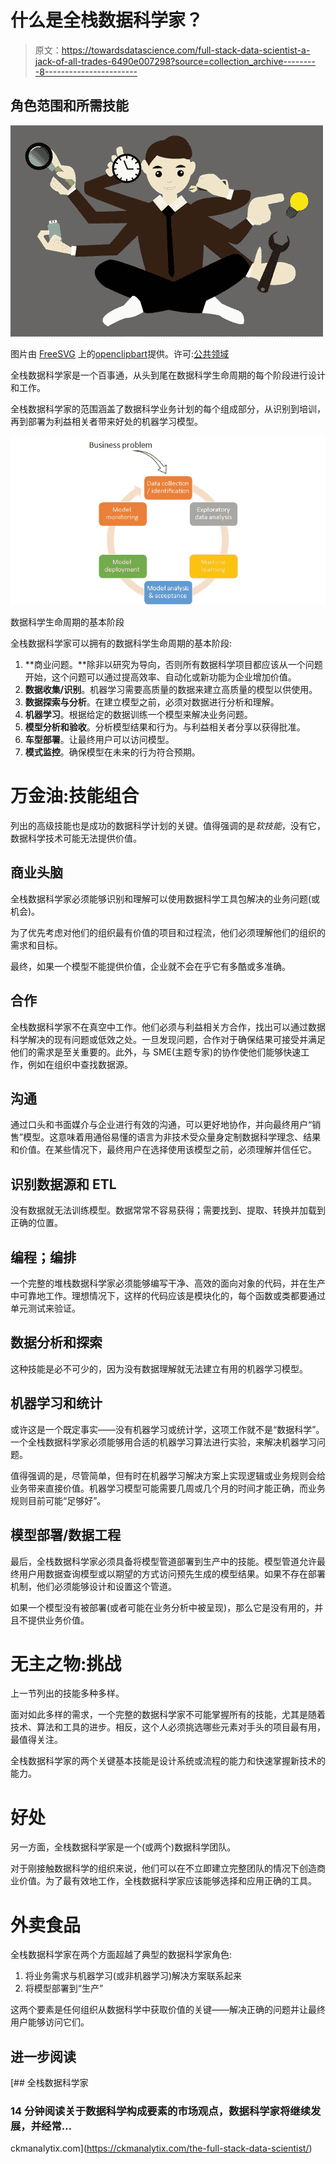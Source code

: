 # 什么是全栈数据科学家？

> 原文：<https://towardsdatascience.com/full-stack-data-scientist-a-jack-of-all-trades-6490e007298?source=collection_archive---------8----------------------->

## 角色范围和所需技能

![](img/4c85930cf3f4377317174fd02205f5ad.png)

图片由 [FreeSVG](https://freesvg.org/multitasking-guy) 上的[openclipbart](https://freesvg.org/by/OpenClipart)提供。许可:[公共领域](https://creativecommons.org/publicdomain/zero/1.0/)

全栈数据科学家是一个百事通，从头到尾在数据科学生命周期的每个阶段进行设计和工作。

全栈数据科学家的范围涵盖了数据科学业务计划的每个组成部分，从识别到培训，再到部署为利益相关者带来好处的机器学习模型。

![](img/ec0dbedc1f5fe75501aa6e142f876632.png)

数据科学生命周期的基本阶段

全栈数据科学家可以拥有的数据科学生命周期的基本阶段:

1.  **商业问题。**除非以研究为导向，否则所有数据科学项目都应该从一个问题开始，这个问题可以通过提高效率、自动化或新功能为企业增加价值。
2.  **数据收集/识别**。机器学习需要高质量的数据来建立高质量的模型以供使用。
3.  **数据探索与分析**。在建立模型之前，必须对数据进行分析和理解。
4.  **机器学习**。根据给定的数据训练一个模型来解决业务问题。
5.  **模型分析和验收**。分析模型结果和行为。与利益相关者分享以获得批准。
6.  **车型部署**。让最终用户可以访问模型。
7.  **模式监控**。确保模型在未来的行为符合预期。

# 万金油:技能组合

列出的高级技能也是成功的数据科学计划的关键。值得强调的是*软技能*，没有它，数据科学技术可能无法提供价值。

## 商业头脑

全栈数据科学家必须能够识别和理解可以使用数据科学工具包解决的业务问题(或机会)。

为了优先考虑对他们的组织最有价值的项目和过程流，他们必须理解他们的组织的需求和目标。

最终，如果一个模型不能提供价值，企业就不会在乎它有多酷或多准确。

## 合作

全栈数据科学家不在真空中工作。他们必须与利益相关方合作，找出可以通过数据科学解决的现有问题或低效之处。一旦发现问题，合作对于确保结果可接受并满足他们的需求是至关重要的。此外，与 SME(主题专家)的协作使他们能够快速工作，例如在组织中查找数据源。

## 沟通

通过口头和书面媒介与企业进行有效的沟通，可以更好地协作，并向最终用户“销售”模型。这意味着用通俗易懂的语言为非技术受众量身定制数据科学理念、结果和价值。在某些情况下，最终用户在选择使用该模型之前，必须理解并信任它。

## 识别数据源和 ETL

没有数据就无法训练模型。数据常常不容易获得；需要找到、提取、转换并加载到正确的位置。

## 编程；编排

一个完整的堆栈数据科学家必须能够编写干净、高效的面向对象的代码，并在生产中可靠地工作。理想情况下，这样的代码应该是模块化的，每个函数或类都要通过单元测试来验证。

## 数据分析和探索

这种技能是必不可少的，因为没有数据理解就无法建立有用的机器学习模型。

## 机器学习和统计

或许这是一个既定事实——没有机器学习或统计学，这项工作就不是“数据科学”。一个全栈数据科学家必须能够用合适的机器学习算法进行实验，来解决机器学习问题。

值得强调的是，尽管简单，但有时在机器学习解决方案上实现逻辑或业务规则会给业务带来直接价值。机器学习模型可能需要几周或几个月的时间才能正确，而业务规则目前可能“足够好”。

## 模型部署/数据工程

最后，全栈数据科学家必须具备将模型管道部署到生产中的技能。模型管道允许最终用户用数据查询模型或以期望的方式访问预先生成的模型结果。如果不存在部署机制，他们必须能够设计和设置这个管道。

如果一个模型没有被部署(或者可能在业务分析中被呈现)，那么它是没有用的，并且不提供业务价值。

# 无主之物:挑战

上一节列出的技能多种多样。

面对如此多样的需求，一个完整的数据科学家不可能掌握所有的技能，尤其是随着技术、算法和工具的进步。相反，这个人必须挑选哪些元素对手头的项目最有用，最值得关注。

全栈数据科学家的两个关键基本技能是设计系统或流程的能力和快速掌握新技术的能力。

# 好处

另一方面，全栈数据科学家是一个(或两个)数据科学团队。

对于刚接触数据科学的组织来说，他们可以在不立即建立完整团队的情况下创造商业价值。为了最有效地工作，全栈数据科学家应该能够选择和应用正确的工具。

# 外卖食品

全栈数据科学家在两个方面超越了典型的数据科学家角色:

1.  将业务需求与机器学习(或非机器学习)解决方案联系起来
2.  将模型部署到“生产”

这两个要素是任何组织从数据科学中获取价值的关键——解决正确的问题并让最终用户能够访问它们。

## 进一步阅读

[](https://ckmanalytix.com/the-full-stack-data-scientist/) [## 全栈数据科学家

### 14 分钟阅读关于数据科学构成要素的市场观点，数据科学家将继续发展，并经常…

ckmanalytix.com](https://ckmanalytix.com/the-full-stack-data-scientist/)